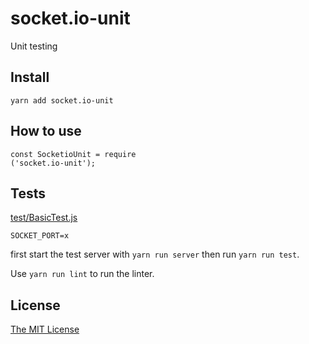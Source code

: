 # socket.io-unit

Unit testing

## Install

`yarn add socket.io-unit`

## How to use

    const SocketioUnit = require
	('socket.io-unit');

## Tests

[test/BasicTest.js](test/BasicTest.js)

`SOCKET_PORT=x`

first start the test server with `yarn run server` then run `yarn run test`.

Use `yarn run lint` to run the linter.

## License

[The MIT License](LICENSE)